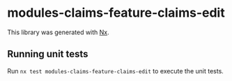 # modules-claims-feature-claims-edit

This library was generated with [Nx](https://nx.dev).

## Running unit tests

Run `nx test modules-claims-feature-claims-edit` to execute the unit tests.
